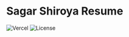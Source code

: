 # Sagar Shiroya Resume

![Vercel](https://resume-html-sagar-shiroya.vercel.app/?app=resume-html-sagar-shiroya.vercel) ![License](https://img.shields.io/badge/license-MIT-blue)